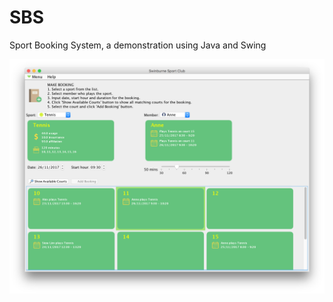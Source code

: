 # SBS
Sport Booking System, a demonstration using Java and Swing

![screenshot](https://raw.githubusercontent.com/conqtc/SBS/master/screenshot.png)
